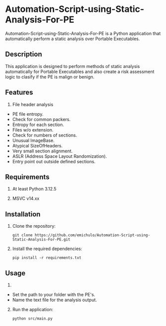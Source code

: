 # Automation-Script-using-Static-Analysis-For-PE

Automation-Script-using-Static-Analysis-For-PE is a Python application that automatically perform a static analysis over Portable Executables.

## Description

This application is designed to perform methods of static analysis automatically for Portable Executables and also create a risk assessment logic to clasify if the PE is malign or benign.

## Features

1. File header analysis
- PE file entropy.
- Check for common packers.
- Entropy for each section.
- Files w/o extension.
- Check for numbers of sections.
- Unusual ImageBase.
- Atypical SizeOfHeaders.
- Very small section alignment.
- ASLR (Address Space Layout Randomization).
- Entry point out outside defined sections.

## Requirements

1. At least Python 3.12.5 

2. MSVC v14.xx


## Installation

1. Clone the repository:

    ```shell
    git clone https://github.com/emichulo/Automation-Script-using-Static-Analysis-For-PE.git
    ```

2. Install the required dependencies:

    ```shell
    pip install -r requirements.txt
    ```

## Usage

1. 
- Set the path to your folder with the PE's.
- Name the text file for the analysis output.

2. Run the application:

    ```shell
    python src/main.py
    ```

